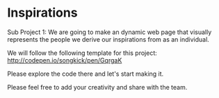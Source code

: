 # Inspirations

Sub Project 1:
We are going to make an dynamic web page that visually represents the people we derive our inspirations from as an individual.

We will follow the following template for this project:
http://codepen.io/songkick/pen/GqrgaK

Please explore the code there and let's start making it.

Please feel free to add your creativity and share with the team.
